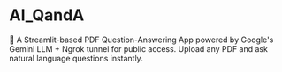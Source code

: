 # AI_QandA
🧠 A Streamlit-based PDF Question-Answering App powered by Google's Gemini LLM + Ngrok tunnel for public access. Upload any PDF and ask natural language questions instantly.
